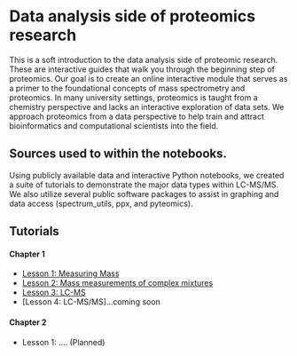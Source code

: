 # Data analysis side of proteomics research

This is a soft introduction to the data analysis side of proteomic research. These are interactive guides that walk you through the beginning step of proteomics. Our goal is to create an online interactive module that serves as a primer to the foundational concepts of mass spectrometry and proteomics. In many university settings, proteomics is taught from a chemistry perspective and lacks an interactive exploration of data sets. We approach proteomics from a data perspective to help train and attract bioinformatics and computational scientists into the field.

## Sources used to within the notebooks.

Using publicly available data and interactive Python notebooks, we created a suite of tutorials to demonstrate the major data types within LC-MS/MS. We also utilize several public software packages to assist in graphing and data access (spectrum_utils, ppx, and pyteomics). 

## Tutorials
#### Chapter 1
- [Lesson 1: Measuring Mass]([https://colab.research.google.com/drive/1ddDCRrI3jErP-2xPB2yiKt6pj1dmkvbu](https://colab.research.google.com/drive/1sDMcPdqfggWA1vrD4Odtruw_0owKnIMy#scrollTo=r5-iy9OnBs5f))
- [Lesson 2: Mass measurements of complex mixtures](https://colab.research.google.com/drive/1kgfcYbPHUdMcxbJ18Ija8hkqseHnC_e-#scrollTo=3EnmR-eZyYUT)
- [Lesson 3: LC-MS ](https://paynelab.github.io/cptac/tutorial03_joining_dataframes.html)
- [Lesson 4: LC-MS/MS]...coming soon

#### Chapter 2
- Lesson 1: .... (Planned)
